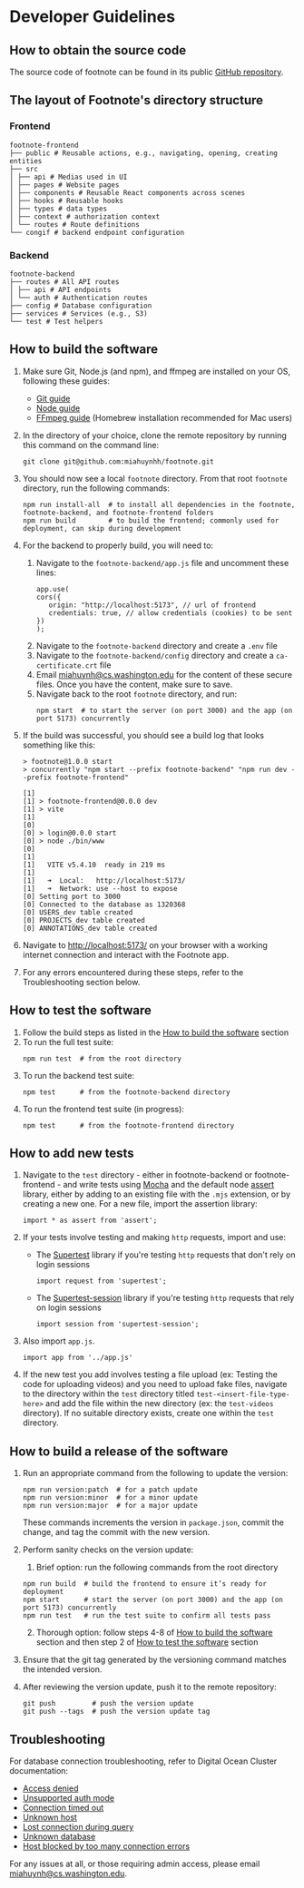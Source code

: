 # Developer Guidelines

## How to obtain the source code

The source code of footnote can be found in its public [GitHub repository](https://github.com/miahuynhh/footnote).

## The layout of Footnote's directory structure

### Frontend

```
footnote-frontend
├── public # Reusable actions, e.g., navigating, opening, creating entities
├── src
│ ├── api # Medias used in UI
│ ├── pages # Website pages
│ ├── components # Reusable React components across scenes
│ ├── hooks # Reusable hooks
│ ├── types # data types
│ ├── context # authorization context
│ └── routes # Route definitions
└── congif # backend endpoint configuration
```

### Backend

```
footnote-backend
├── routes # All API routes
│ ├── api # API endpoints
│ └── auth # Authentication routes
├── config # Database configuration
├── services # Services (e.g., S3)
└── test # Test helpers
```

## How to build the software

1. Make sure Git, Node.js (and npm), and ffmpeg are installed on your OS, following these guides:

   - [Git guide](https://github.com/git-guides/install-git)
   - [Node guide](https://nodejs.org/en)
   - [FFmpeg guide](https://www.ffmpeg.org/download.html) (Homebrew installation recommended for Mac users)

2. In the directory of your choice, clone the remote repository by running this command on the command line:
   ```
   git clone git@github.com:miahuynhh/footnote.git
   ```
3. You should now see a local `footnote` directory. From that root `footnote` directory, run the following commands:
   ```
   npm run install-all  # to install all dependencies in the footnote, footnote-backend, and footnote-frontend folders
   npm run build        # to build the frontend; commonly used for deployment, can skip during development
   ```
4. For the backend to properly build, you will need to:
   1. Navigate to the `footnote-backend/app.js` file and uncomment these lines:
      ```
      app.use(
      cors({
         origin: "http://localhost:5173", // url of frontend
         credentials: true, // allow credentials (cookies) to be sent
      })
      );
      ```
   2. Navigate to the `footnote-backend` directory and create a `.env` file
   3. Navigate to the `footnote-backend/config` directory and create a `ca-certificate.crt` file
   4. Email <miahuynh@cs.washington.edu> for the content of these secure files. Once you have the content, make sure to save.
   5. Navigate back to the root `footnote` directory, and run:
      ```
      npm start  # to start the server (on port 3000) and the app (on port 5173) concurrently
      ```
5. If the build was successful, you should see a build log that looks something like this:

   ```
   > footnote@1.0.0 start
   > concurrently "npm start --prefix footnote-backend" "npm run dev --prefix footnote-frontend"

   [1]
   [1] > footnote-frontend@0.0.0 dev
   [1] > vite
   [1]
   [0]
   [0] > login@0.0.0 start
   [0] > node ./bin/www
   [0]
   [1]
   [1]   VITE v5.4.10  ready in 219 ms
   [1]
   [1]   ➜  Local:   http://localhost:5173/
   [1]   ➜  Network: use --host to expose
   [0] Setting port to 3000
   [0] Connected to the database as 1320368
   [0] USERS_dev table created
   [0] PROJECTS_dev table created
   [0] ANNOTATIONS_dev table created
   ```

6. Navigate to <http://localhost:5173/> on your browser with a working internet connection and interact with the Footnote app.
7. For any errors encountered during these steps, refer to the Troubleshooting section below.

## How to test the software

1. Follow the build steps as listed in the [How to build the software](../DeveloperGuidelines.md#how-to-build-the-software) section
2. To run the full test suite:
   ```
   npm run test  # from the root directory
   ```
3. To run the backend test suite:
   ```
   npm test      # from the footnote-backend directory
   ```
4. To run the frontend test suite (in progress):
   ```
   npm test      # from the footnote-frontend directory
   ```

## How to add new tests

1. Navigate to the `test` directory - either in footnote-backend or footnote-frontend - and write tests using [Mocha](https://mochajs.org/) and the default node [assert](https://nodejs.org/api/assert.html) library, either by adding to an existing file with the `.mjs` extension, or by creating a new one. For a new file, import the assertion library:

   ```
   import * as assert from 'assert';
   ```

2. If your tests involve testing and making `http` requests, import and use:

   - The [Supertest](https://www.npmjs.com/package/supertest) library if you're testing `http` requests that don't rely on login sessions
     ```
     import request from 'supertest';
     ```
   - The [Supertest-session](https://www.npmjs.com/package/supertest-session) library if you're testing `http` requests that rely on login sessions
     ```
     import session from 'supertest-session';
     ```

3. Also import `app.js`.

   ```
   import app from '../app.js'
   ```

4. If the new test you add involves testing a file upload (ex: Testing the code for uploading videos) and you need to upload fake files, navigate to the directory within the `test` directory titled `test-<insert-file-type-here>` and add the file within the new directory (ex: the `test-videos` directory). If no suitable directory exists, create one within the `test` directory.

## How to build a release of the software

1. Run an appropriate command from the following to update the version:

   ```
   npm run version:patch  # for a patch update
   npm run version:minor  # for a minor update
   npm run version:major  # for a major update
   ```

   These commands increments the version in `package.json`, commit the change, and tag the commit with the new version.

2. Perform sanity checks on the version update:

   1. Brief option: run the following commands from the root directory

   ```
   npm run build  # build the frontend to ensure it’s ready for deployment
   npm start      # start the server (on port 3000) and the app (on port 5173) concurrently
   npm run test   # run the test suite to confirm all tests pass
   ```

   2. Thorough option: follow steps 4-8 of [How to build the software](../DeveloperGuidelines.md#how-to-build-the-software) section and then step 2 of [How to test the software](#how-to-test-the-software) section

3. Ensure that the git tag generated by the versioning command matches the intended version.

4. After reviewing the version update, push it to the remote repository:
   ```
   git push         # push the version update
   git push --tags  # push the version update tag
   ```

## Troubleshooting

For database connection troubleshooting, refer to Digital Ocean Cluster documentation:

- [Access denied](https://docs.digitalocean.com/support/when-connecting-to-mysql-i-get-an-access-denied-error/)
- [Unsupported auth mode](https://docs.digitalocean.com/support/when-connecting-to-mysql-i-get-an-authentication-error/)
- [Connection timed out](https://docs.digitalocean.com/support/when-connecting-to-my-database-i-get-a-connection-timed-out-error/)
- [Unknown host](https://docs.digitalocean.com/support/when-connecting-to-mysql-i-get-an-unknown-host-error/)
- [Lost connection during query](https://docs.digitalocean.com/support/when-issuing-a-query-on-mysql-i-get-a-lost-connection-error/)
- [Unknown database](https://docs.digitalocean.com/support/when-connecting-to-mysql-i-get-an-unknown-database-error/)
- [Host blocked by too many connection errors](https://docs.digitalocean.com/support/when-connecting-to-mysql-i-get-a-host-is-blocked-error/)

For any issues at all, or those requiring admin access, please email <miahuynh@cs.washington.edu>.
